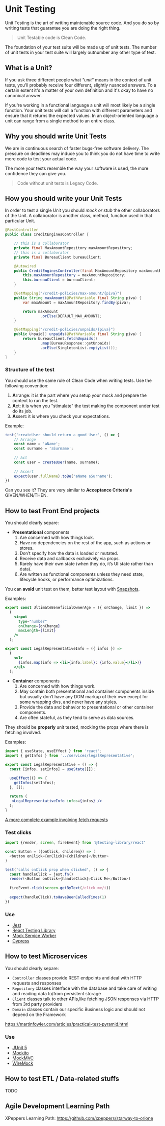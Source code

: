 # Unit Testing

Unit Testing is the art of writing maintenable source code. And you do so by writing tests that guarantee you are doing the right thing. 

> Unit Testable code is Clean Code.

The foundation of your test suite will be made up of unit tests. The number of unit tests in your test suite will largely outnumber any other type of test.

## What is a Unit?

If you ask three different people what _"unit"_ means in the context of unit tests, you'll probably receive four different, slightly nuanced answers. To a certain extent it's a matter of your own definition and it's okay to have no canonical answer.

If you're working in a functional language a unit will most likely be a single function. Your unit tests will call a function with different parameters and ensure that it returns the expected values. In an object-oriented language a unit can range from a single method to an entire class.

## Why you should write Unit Tests

We are in continuous search of faster bugs-free software delivery.
The pressure on deadlines may induce you to think you do not have time to write more code to test your actual code.

The more your tests resemble the way your software is used, the more confidence they can give you.

> Code without unit tests is Legacy Code.

## How you should write your Unit Tests

In order to test a single Unit you should _mock or stub_ the other collaborators of the Unit. A collaborator is another class, method, function used in that particular Unit.

```java
@RestController
public class CreditEnginesController {

    // this is a collaborator
    private final MaxAmountRepository maxAmountRepository;
    // this is a collaborator
    private final BureauClient bureauClient;

    @Autowired
    public CreditEnginesController(final MaxAmountRepository maxAmountRepository, final BureauClient bureauClient) {
        this.maxAmountRepository = maxAmountRepository;
        this.bureauClient = bureauClient;
    }

    @GetMapping("/credit-policies/max-amount/{piva}")
    public String maxAmount(@PathVariable final String piva) {
        var maxAmount = maxAmountRepository.findBy(piva);

        return maxAmount
                .orElse(DEFAULT_MAX_AMOUNT);
    }

    @GetMapping("/credit-policies/unpaids/{piva}")
    public Unpaid[] unpaids(@PathVariable final String piva) {
        return bureauClient.fetchUnpaids()
                .map(BureauResponse::getUnpaids)
                .orElse(SingletonList.emptyList());
    }
}
```

### Structure of the test

You should use the same rule of Clean Code when writing tests. 
Use the following convention:

1. **A**rrange: it is the part where you setup your mock and prepare the context to run the test.
1. **A**ct: it is when you "stimulate" the test making the component under test do its job.
2. **A**ssert: it is where you check your expectations.

Example:
```javascript
test('createUser should return a good User', () => {
    // Arrange
    const name = 'aName';
    const surname = 'aSurname';
    
    // Act
    const user = createUser(name, surname);
    
    // Assert
    expect(user.fullName).toBe('aName aSurname');
})
```

Can you see it? They are very similar to **Acceptance Criteria's** GIVEN/WHEN/THEN.


## How to test Front End projects

You should clearly separe:

- **Presentational** components
    1. Are concerned with how things look.
    4. Have no dependencies on the rest of the app, such as actions or stores.
    5. Don’t specify how the data is loaded or mutated.
    6. Receive data and callbacks exclusively via props.
    7. Rarely have their own state (when they do, it’s UI state rather than data).
    8. Are written as functional components unless they need state, lifecycle hooks, or performance optimizations.

You can **avoid** unit test on them, better test layout with [Snapshots](https://jestjs.io/docs/snapshot-testing).

Examples:

```jsx
export const UltimateBeneficialOwnerAge = ({ onChange, limit }) => 
  (
    <input
      type="number"
      onChange={onChange}
      maxLength={limit} 
    />
  );

export const LegalRepresentativeInfo = ({ infos }) => 
  (
    <ul>
      {infos.map(info => <li>{info.label}: {info.value}</li>)}
    </ul>
  );
```

- **Container** components 
    1. Are concerned with how things work.
    2. May contain both presentational and container components inside but usually don’t have any DOM markup of their own except for some wrapping divs, and never have any styles.
    3. Provide the data and behavior to presentational or other container components.
    5. Are often stateful, as they tend to serve as data sources.

They should be **properly** unit tested, mocking the props where there is fetching involved.

Examples:

```jsx
import { useState, useEffect } from 'react';
import { getInfos } from '../services/legalRepresentative';

export const LegalRepresentative = () => {
  const [infos, setInfos] = useState([]);

  useEffect(() => {
    getInfos(setInfos);
  }, []);
 
  return (
   <LegalRepresentativeInfo infos={infos} />
  );
}
```

[A more complete example involving fetch requests](https://testing-library.com/docs/react-testing-library/example-intro)

### Test clicks

```javascript
import {render, screen, fireEvent} from '@testing-library/react'

const Button = ({onClick, children}) => (
  <button onClick={onClick}>{children}</button>
)

test('calls onClick prop when clicked', () => {
  const handleClick = jest.fn()
  render(<Button onClick={handleClick}>Click Me</Button>)
  
  fireEvent.click(screen.getByText(/click me/i))
  
  expect(handleClick).toHaveBeenCalledTimes(1)
})
```

### Use

- [Jest](https://jestjs.io/)
- [React Testing Library](https://testing-library.com/docs/react-testing-library/intro/)
- [Mock Service Worker](https://mswjs.io/)
- [Cypress](https://www.cypress.io/)

## How to test Microservices

You should clearly separe:

- `Controller` classes provide REST endpoints and deal with HTTP requests and responses
- `Repository` classes interface with the database and take care of writing and reading data to/from persistent storage
- `Client` classes talk to other APIs,like fetching JSON responses via HTTP from 3rd party providers
- `Domain` classes contain our specific Business logic and should not depend on the Framework

https://martinfowler.com/articles/practical-test-pyramid.html

### Use

- [JUnit 5](https://junit.org/junit5/)
- [Mockito](https://site.mockito.org/)
- [MockMVC](https://docs.spring.io/spring-framework/docs/current/javadoc-api/org/springframework/test/web/servlet/MockMvc.html)
- [WireMock](https://wiremock.org/)

## How to test ETL / Data-related stuffs

TODO

## Agile Development Learning Path

XPeppers Learning Path: https://github.com/xpeppers/starway-to-orione
